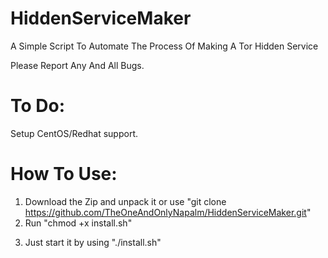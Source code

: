 # HiddenServiceMaker
A Simple Script To Automate The Process Of Making A Tor Hidden Service

Please Report Any And All Bugs.

# To Do: 
Setup CentOS/Redhat support.

# How To Use: 
1) Download the Zip and unpack it or use "git clone https://github.com/TheOneAndOnlyNapalm/HiddenServiceMaker.git"
2) Run "chmod +x install.sh"
3. Just start it by using "./install.sh"
